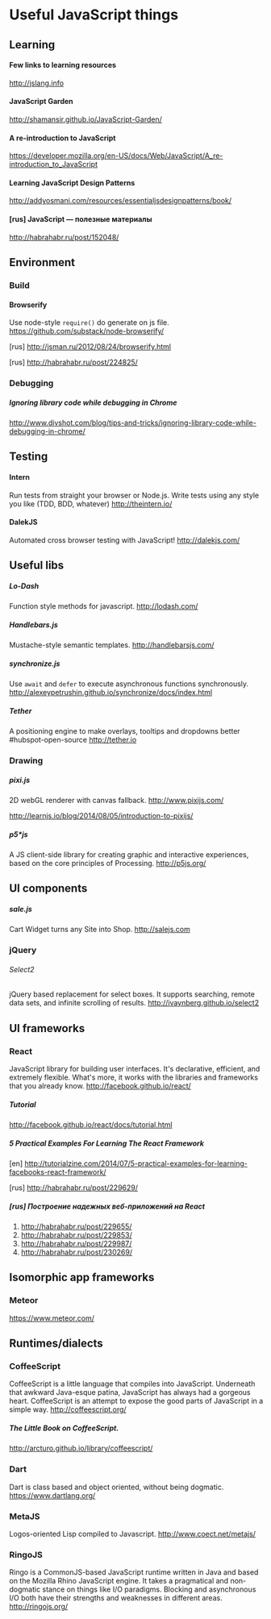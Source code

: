 # Useful JavaScript things



## Learning

#### Few links to learning resources
http://jslang.info


#### JavaScript Garden
http://shamansir.github.io/JavaScript-Garden/

#### A re-introduction to JavaScript
https://developer.mozilla.org/en-US/docs/Web/JavaScript/A_re-introduction_to_JavaScript

#### Learning JavaScript Design Patterns
http://addyosmani.com/resources/essentialjsdesignpatterns/book/

#### [rus] JavaScript — полезные материалы
http://habrahabr.ru/post/152048/



## Environment

### Build



#### Browserify
Use node-style `require()` do generate on js file.
https://github.com/substack/node-browserify/

[rus] http://jsman.ru/2012/08/24/browserify.html

[rus] http://habrahabr.ru/post/224825/


### Debugging

##### Ignoring library code while debugging in Chrome
http://www.divshot.com/blog/tips-and-tricks/ignoring-library-code-while-debugging-in-chrome/



## Testing

#### Intern
Run tests from straight your browser or Node.js. Write tests using any style you like (TDD, BDD, whatever)
http://theintern.io/

#### DalekJS
Automated cross browser testing with JavaScript!
http://dalekjs.com/



## Useful libs

##### Lo-Dash
Function style methods for javascript.
http://lodash.com/

##### Handlebars.js
Mustache-style semantic templates.
http://handlebarsjs.com/

##### synchronize.js
Use `await` and `defer` to execute asynchronous functions synchronously.
http://alexeypetrushin.github.io/synchronize/docs/index.html

##### Tether
A positioning engine to make overlays, tooltips and dropdowns better #hubspot-open-source
http://tether.io

### Drawing

##### pixi.js
2D webGL renderer with canvas fallback.
http://www.pixijs.com/

http://learnjs.io/blog/2014/08/05/introduction-to-pixijs/

##### p5*js
A JS client-side library for creating graphic and interactive experiences, based on the core principles of Processing.
http://p5js.org/


## UI components

##### sale.js
Cart Widget turns any Site into Shop.
http://salejs.com


### jQuery

###### Select2
jQuery based replacement for select boxes. It supports searching, remote data sets, and infinite scrolling of results. 
http://ivaynberg.github.io/select2



## UI frameworks


### React
JavaScript library for building user interfaces. It's declarative, efficient, and extremely flexible. What's more, it works with the libraries and frameworks that you already know.
http://facebook.github.io/react/

##### Tutorial
http://facebook.github.io/react/docs/tutorial.html

##### 5 Practical Examples For Learning The React Framework
[en] http://tutorialzine.com/2014/07/5-practical-examples-for-learning-facebooks-react-framework/

[rus] http://habrahabr.ru/post/229629/

##### [rus] Построение надежных веб-приложений на React

1. http://habrahabr.ru/post/229655/
2. http://habrahabr.ru/post/229853/
3. http://habrahabr.ru/post/229987/
4. http://habrahabr.ru/post/230269/



## Isomorphic app frameworks


### Meteor
https://www.meteor.com/



## Runtimes/dialects

### CoffeeScript
CoffeeScript is a little language that compiles into JavaScript. Underneath that awkward Java-esque patina, JavaScript has always had a gorgeous heart. CoffeeScript is an attempt to expose the good parts of JavaScript in a simple way. 
http://coffeescript.org/

##### The Little Book on CoffeeScript.
http://arcturo.github.io/library/coffeescript/


### Dart
Dart is class based and object oriented, without being dogmatic.
https://www.dartlang.org/

### MetaJS
Logos-oriented Lisp compiled to Javascript.
http://www.coect.net/metajs/

### RingoJS
Ringo is a CommonJS-based JavaScript runtime written in Java and based on the Mozilla Rhino JavaScript engine. It takes a pragmatical and non-dogmatic stance on things like I/O paradigms. Blocking and asynchronous I/O both have their strengths and weaknesses in different areas.
http://ringojs.org/


